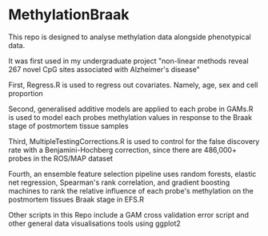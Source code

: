 # MethylationBraak

This repo is designed to analyse methylation data alongside phenotypical data. 

It was first used in my undergraduate project "non-linear methods reveal 267 novel CpG sites associated with Alzheimer's disease"

First, Regress.R is used to regress out covariates. Namely, age, sex and cell proportion

Second, generalised additive models are applied to each probe in GAMs.R is used to model each probes methylation values in response to the Braak stage of postmortem tissue samples

Third, MultipleTestingCorrections.R is used to control for the false discovery rate with a Benjamini-Hochberg correction, since there are 486,000+ probes in the ROS/MAP dataset

Fourth, an ensemble feature selection pipeline uses random forests, elastic net regression, Spearman's rank correlation, and gradient boosting machines to rank the relative influence of each probe's methylation on the postmortem tissues Braak stage in EFS.R

Other scripts in this Repo include a GAM cross validation error script and other general data visualisations tools using ggplot2 



